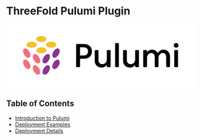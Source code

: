 <h1> ThreeFold Pulumi Plugin</h1>

![](./img/pulumi_logo.svg)

<h2>Table of Contents</h2>

- [Introduction to Pulumi](./pulumi_intro.md)
- [Deployment Examples](./pulumi_examples.md)
- [Deployment Details](./pulumi_deployment_details.md)